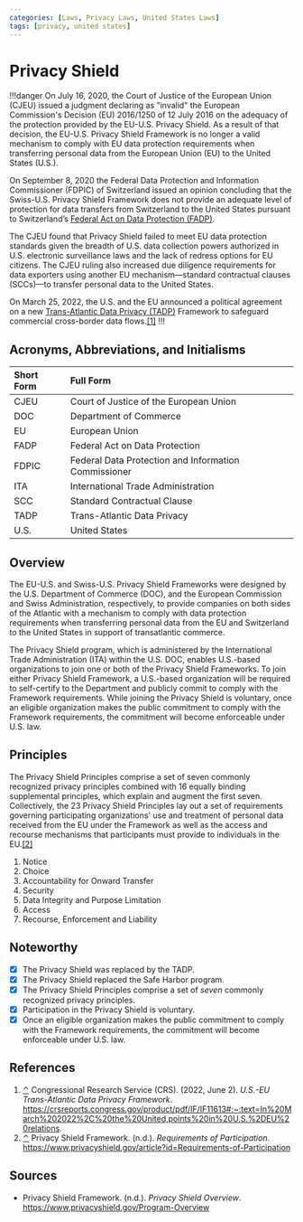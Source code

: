 ```yaml
---
categories: [Laws, Privacy Laws, United States Laws]
tags: [privacy, united states]
---
```


# Privacy Shield

!!!danger
On July 16, 2020, the Court of Justice of the European Union (CJEU) issued a judgment declaring as "invalid" the European Commission's Decision (EU) 2016/1250 of 12 July 2016 on the adequacy of the protection provided by the EU-U.S. Privacy Shield. As a result of that decision, the EU-U.S. Privacy Shield Framework is no longer a valid mechanism to comply with EU data protection requirements when transferring personal data from the European Union (EU) to the United States (U.S.).

On September 8, 2020 the Federal Data Protection and Information Commissioner (FDPIC) of Switzerland issued an opinion concluding that the Swiss-U.S. Privacy Shield Framework does not provide an adequate level of protection for data transfers from Switzerland to the United States pursuant to Switzerland’s [Federal Act on Data Protection (FADP)](/laws/fadp.md).

<span id="rev1"></span>The CJEU found that Privacy Shield failed to meet EU data protection standards given the breadth of U.S. data collection powers authorized in U.S. electronic surveillance laws and the lack of redress options for EU citizens. The CJEU ruling also increased due diligence requirements for data exporters using another EU mechanism—standard contractual clauses (SCCs)—to transfer personal data to the United States.

On March 25, 2022, the U.S. and the EU announced a political agreement on a new [Trans-Atlantic Data Privacy (TADP)](/laws/tadp-framework.md) Framework to safeguard commercial cross-border data flows.[[1]](#ref1)
!!!

## Acronyms, Abbreviations, and Initialisms

Short Form | Full Form
:--- | :---
CJEU | Court of Justice of the European Union
DOC | Department of Commerce
EU | European Union
FADP | Federal Act on Data Protection
FDPIC | Federal Data Protection and Information Commissioner
ITA | International Trade Administration
SCC | Standard Contractual Clause
TADP | Trans-Atlantic Data Privacy
U.S. | United States

## Overview

The EU-U.S. and Swiss-U.S. Privacy Shield Frameworks were designed by the U.S. Department of Commerce (DOC), and the European Commission and Swiss Administration, respectively, to provide companies on both sides of the Atlantic with a mechanism to comply with data protection requirements when transferring personal data from the EU and Switzerland to the United States in support of transatlantic commerce.

The Privacy Shield program, which is administered by the International Trade Administration (ITA) within the U.S. DOC, enables U.S.-based organizations to join one or both of the Privacy Shield Frameworks. To join either Privacy Shield Framework, a U.S.-based organization will be required to self-certify to the Department and publicly commit to comply with the Framework requirements. While joining the Privacy Shield is voluntary, once an eligible organization makes the public commitment to comply with the Framework requirements, the commitment will become enforceable under U.S. law.

## Principles

<span id="rev2"></span>The Privacy Shield Principles comprise a set of seven commonly recognized privacy principles combined with 16 equally binding supplemental principles, which explain and augment the first seven. Collectively, the 23 Privacy Shield Principles lay out a set of requirements governing participating organizations' use and treatment of personal data received from the EU under the Framework as well as the access and recourse mechanisms that participants must provide to individuals in the EU.[[2]](#ref2)

1. Notice
2. Choice
3. Accountability for Onward Transfer
4. Security
5. Data Integrity and Purpose Limitation
6. Access
7. Recourse, Enforcement and Liability

## Noteworthy

- [x] The Privacy Shield was replaced by the TADP.
- [x] The Privacy Shield replaced the Safe Harbor program.
- [x] The Privacy Shield Principles comprise a set of *seven* commonly recognized privacy principles.
- [x] Participation in the Privacy Shield is voluntary.
- [x] Once an eligible organization makes the public commitment to comply with the Framework requirements, the commitment will become enforceable under U.S. law.

## References

1. <span id="ref1"></span>[⌃](#rev1) Congressional Research Service (CRS). (2022, June 2). *U.S.-EU Trans-Atlantic Data Privacy Framework*. https://crsreports.congress.gov/product/pdf/IF/IF11613#:~:text=In%20March%202022%2C%20the%20United,points%20in%20U.S.%2DEU%20relations.
2. <span id="ref2"></span>[⌃](#rev2) Privacy Shield Framework. (n.d.). *Requirements of Participation*. https://www.privacyshield.gov/article?id=Requirements-of-Participation

## Sources

- Privacy Shield Framework. (n.d.). *Privacy Shield Overview*. https://www.privacyshield.gov/Program-Overview